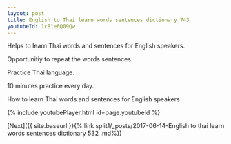 ```yaml
---
layout: post
title: English to Thai learn words sentences dictionary 743 
youtubeId: 1cB1e6Q09Qw
---
```

 
 
Helps to learn Thai words and sentences for English speakers.

Opportunitiy to repeat the words sentences. 

Practice Thai language. 
 
10 minutes practice every day. 
 
How to learn Thai words and sentences for English speakers 
 
{% include youtubePlayer.html id=page.youtubeId %}
 
 
[Next]({{ site.baseurl }}{% link  split1/_posts/2017-06-14-English to thai learn words sentences dictionary 532 .md%})
 
